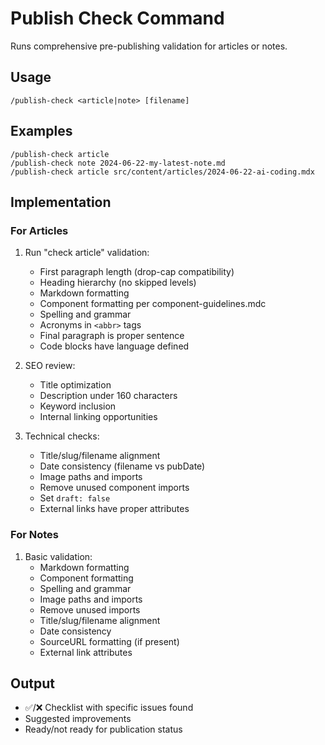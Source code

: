 # Publish Check Command

Runs comprehensive pre-publishing validation for articles or notes.

## Usage

```
/publish-check <article|note> [filename]
```

## Examples

```
/publish-check article
/publish-check note 2024-06-22-my-latest-note.md
/publish-check article src/content/articles/2024-06-22-ai-coding.mdx
```

## Implementation

### For Articles

1. Run "check article" validation:
   - First paragraph length (drop-cap compatibility)
   - Heading hierarchy (no skipped levels)
   - Markdown formatting
   - Component formatting per component-guidelines.mdc
   - Spelling and grammar
   - Acronyms in `<abbr>` tags
   - Final paragraph is proper sentence
   - Code blocks have language defined

2. SEO review:
   - Title optimization
   - Description under 160 characters
   - Keyword inclusion
   - Internal linking opportunities

3. Technical checks:
   - Title/slug/filename alignment
   - Date consistency (filename vs pubDate)
   - Image paths and imports
   - Remove unused component imports
   - Set `draft: false`
   - External links have proper attributes

### For Notes

1. Basic validation:
   - Markdown formatting
   - Component formatting
   - Spelling and grammar
   - Image paths and imports
   - Remove unused imports
   - Title/slug/filename alignment
   - Date consistency
   - SourceURL formatting (if present)
   - External link attributes

## Output

- ✅/❌ Checklist with specific issues found
- Suggested improvements
- Ready/not ready for publication status
